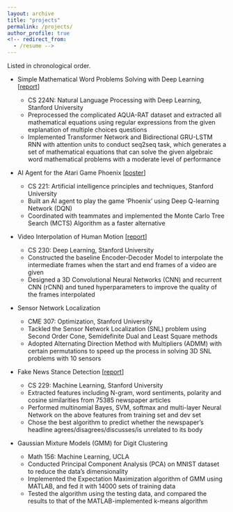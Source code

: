 ```yaml
---
layout: archive
title: "projects"
permalink: /projects/
author_profile: true
<!-- redirect_from:
  - /resume -->
---
```


Listed in chronological order.


* Simple Mathematical Word Problems Solving with Deep Learning [[report](https://web.stanford.edu/class/cs224n/reports/custom/15843468.pdf)]
  * CS 224N: Natural Language Processing with Deep Learning, Stanford University
  * Preprocessed the complicated AQUA-RAT dataset and extracted all mathematical equations using regular expressions from the given explanation of multiple choices questions
  * Implemented Transformer Network and Bidirectional GRU-LSTM RNN with attention units to conduct seq2seq task, which generates a set of mathematical equations that can solve the given algebraic word mathematical problems with a moderate level of performance


* AI Agent for the Atari Game Phoenix [[poster](http://szcheng0702.github.io/files/CS_221_Poster.pdf)]
  * CS 221: Artificial intelligence principles and techniques, Stanford University                                     
  * Built an AI agent to play the game ‘Phoenix’ using Deep Q-learning Network (DQN)
  * Coordinated with teammates and implemented the Monte Carlo Tree Search (MCTS) Algorithm as a faster alternative 


* Video Interpolation of Human Motion [[report](https://cs230.stanford.edu/projects_spring_2018/reports/8290324.pdf)]
  * CS 230: Deep Learning, Stanford University
  * Constructed the baseline Encoder-Decoder Model to interpolate the intermediate frames when the start and end frames of a video are given
  * Designed a 3D Convolutional Neural Networks (CNN) and recurrent CNN (rCNN) and tuned hyperparameters to improve the quality of the frames interpolated


* Sensor Network Localization 
  * CME 307: Optimization, Stanford University                                                                       
  * Tackled the Sensor Network Localization (SNL) problem using Second Order Cone, Semidefinite Dual and Least Square methods
  * Adopted Alternating Direction Method with Multipliers (ADMM) with certain permutations to speed up the process in solving 3D SNL problems with 10 sensors

    
* Fake News Stance Detection [[report](http://cs229.stanford.edu/proj2017/final-reports/5244160.pdf)]
  * CS 229: Machine Learning, Stanford University                                                                    
  * Extracted features including N-gram, word sentiments, polarity and cosine similarities from 75385 newspaper articles 
  * Performed multinomial Bayes, SVM, softmax and multi-layer Neural Network on the above features from training set and dev set
  * Chose the best algorithm to predict whether the newspaper’s headline agrees/disagrees/discusses/is unrelated to its body

                                                              
* Gaussian Mixture Models (GMM) for Digit Clustering
  * Math 156: Machine Learning, UCLA
  * Conducted Principal Component Analysis (PCA) on MNIST dataset to reduce the data’s dimensionality 
  * Implemented the Expectation Maximization algorithm of GMM using MATLAB, and fed it with 14000 sets of training data
  * Tested the algorithm using the testing data, and compared the results to that of the MATLAB-implemented k-means algorithm



<!-- Work experience
======
* Summer 2018: Applied Data Science and Machine Learning (NLP) Intern at SAP
  * Working with [Recast.AI (SAP Conversational AI) Group](https://cai.tools.sap/)
  * Duties included: Improving the existing sentence clustering algorithms for the chatbot that we're building -->








